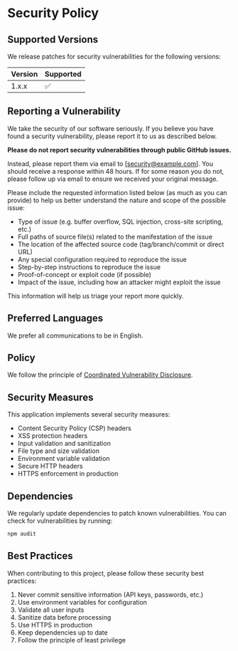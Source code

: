 # Security Policy

## Supported Versions

We release patches for security vulnerabilities for the following versions:

| Version | Supported          |
| ------- | ------------------ |
| 1.x.x   | :white_check_mark: |

## Reporting a Vulnerability

We take the security of our software seriously. If you believe you have found a security vulnerability, please report it to us as described below.

**Please do not report security vulnerabilities through public GitHub issues.**

Instead, please report them via email to [security@example.com]. You should receive a response within 48 hours. If for some reason you do not, please follow up via email to ensure we received your original message.

Please include the requested information listed below (as much as you can provide) to help us better understand the nature and scope of the possible issue:

* Type of issue (e.g. buffer overflow, SQL injection, cross-site scripting, etc.)
* Full paths of source file(s) related to the manifestation of the issue
* The location of the affected source code (tag/branch/commit or direct URL)
* Any special configuration required to reproduce the issue
* Step-by-step instructions to reproduce the issue
* Proof-of-concept or exploit code (if possible)
* Impact of the issue, including how an attacker might exploit the issue

This information will help us triage your report more quickly.

## Preferred Languages

We prefer all communications to be in English.

## Policy

We follow the principle of [Coordinated Vulnerability Disclosure](https://en.wikipedia.org/wiki/Coordinated_vulnerability_disclosure).

## Security Measures

This application implements several security measures:

- Content Security Policy (CSP) headers
- XSS protection headers
- Input validation and sanitization
- File type and size validation
- Environment variable validation
- Secure HTTP headers
- HTTPS enforcement in production

## Dependencies

We regularly update dependencies to patch known vulnerabilities. You can check for vulnerabilities by running:

```bash
npm audit
```

## Best Practices

When contributing to this project, please follow these security best practices:

1. Never commit sensitive information (API keys, passwords, etc.)
2. Use environment variables for configuration
3. Validate all user inputs
4. Sanitize data before processing
5. Use HTTPS in production
6. Keep dependencies up to date
7. Follow the principle of least privilege